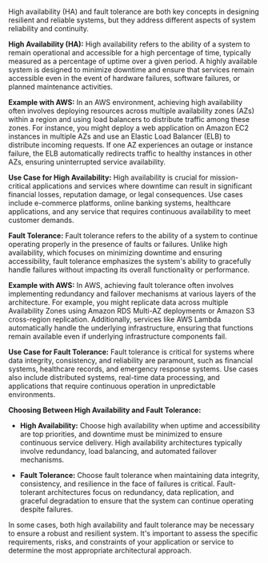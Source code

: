 High availability (HA) and fault tolerance are both key concepts in designing resilient and reliable systems, but they address different aspects of system reliability and continuity.

**High Availability (HA):**
High availability refers to the ability of a system to remain operational and accessible for a high percentage of time, typically measured as a percentage of uptime over a given period. A highly available system is designed to minimize downtime and ensure that services remain accessible even in the event of hardware failures, software failures, or planned maintenance activities.

**Example with AWS:**
In an AWS environment, achieving high availability often involves deploying resources across multiple availability zones (AZs) within a region and using load balancers to distribute traffic among these zones. For instance, you might deploy a web application on Amazon EC2 instances in multiple AZs and use an Elastic Load Balancer (ELB) to distribute incoming requests. If one AZ experiences an outage or instance failure, the ELB automatically redirects traffic to healthy instances in other AZs, ensuring uninterrupted service availability.

**Use Case for High Availability:**
High availability is crucial for mission-critical applications and services where downtime can result in significant financial losses, reputation damage, or legal consequences. Use cases include e-commerce platforms, online banking systems, healthcare applications, and any service that requires continuous availability to meet customer demands.

**Fault Tolerance:**
Fault tolerance refers to the ability of a system to continue operating properly in the presence of faults or failures. Unlike high availability, which focuses on minimizing downtime and ensuring accessibility, fault tolerance emphasizes the system's ability to gracefully handle failures without impacting its overall functionality or performance.

**Example with AWS:**
In AWS, achieving fault tolerance often involves implementing redundancy and failover mechanisms at various layers of the architecture. For example, you might replicate data across multiple Availability Zones using Amazon RDS Multi-AZ deployments or Amazon S3 cross-region replication. Additionally, services like AWS Lambda automatically handle the underlying infrastructure, ensuring that functions remain available even if underlying infrastructure components fail.

**Use Case for Fault Tolerance:**
Fault tolerance is critical for systems where data integrity, consistency, and reliability are paramount, such as financial systems, healthcare records, and emergency response systems. Use cases also include distributed systems, real-time data processing, and applications that require continuous operation in unpredictable environments.

**Choosing Between High Availability and Fault Tolerance:**
- **High Availability:** Choose high availability when uptime and accessibility are top priorities, and downtime must be minimized to ensure continuous service delivery. High availability architectures typically involve redundancy, load balancing, and automated failover mechanisms.
  
- **Fault Tolerance:** Choose fault tolerance when maintaining data integrity, consistency, and resilience in the face of failures is critical. Fault-tolerant architectures focus on redundancy, data replication, and graceful degradation to ensure that the system can continue operating despite failures.

In some cases, both high availability and fault tolerance may be necessary to ensure a robust and resilient system. It's important to assess the specific requirements, risks, and constraints of your application or service to determine the most appropriate architectural approach.
